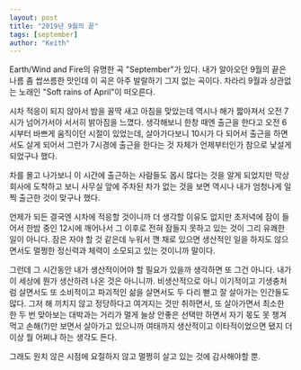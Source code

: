 ```yaml
---
layout: post
title: "2019년 9월의 끝"
tags: [september]
author: "Keith"
---
```


Earth/Wind and Fire의 유명한 곡 "September"가 있다. 내가 알아오던 9월의 끝은 나름 좀 쌉쓰름한 맛인데 이 곡은 아주 발랄하기 그지 없는 곡이다. 차라리 9월과 상관없는 노래인 "Soft rains of April"이 떠오른다. 

시차 적응이 되지 않아서 밤을 꼴딱 새고 아침을 맞았는데 역시나 해가 짧아져서 오전 7시가 넘어가서야 서서히 밝아짐을 느꼈다. 생각해보니 한창 때엔 출근을 한다고 오전 6시부터 바쁘게 움직이던 시절이 있었는데, 살아가다보니 10시가 다 되어서 출근을 하면서도 살게 되어서 그런가 7시경에 출근을 한다는 것 자체가 언제부터인가 참으로 낯설게 되었구나 했다.

차를 몰고 나가보니 이 시간에 출근하는 사람들도 몹시 많다는 것을 알게 되었지만 막상 회사에 도착하고 보니 사무실 앞에 주차된 차가 없는 것을 보면 역시나 내가 엄청나게 일찍 출근한 것이 맞구나 했다.

언제가 되든 결국엔 시차에 적응할 것이니까 더 생각할 이유도 없지만 초저녁에 잠이 들어서 한밤 중인 12시에 깨어나서 그 이후로 전혀 잠들지 못하고 있는 것이 그리 유쾌한 일이 아니다. 잠은 자야 할 것 같은데 누워서 깬 채로 있으면 생산적인 일을 하지도 않으면서도 멀쩡한 정신력과 체력이 소모되고 있는 것이니까 말이다. 

그런데 그 시간동안 내가 생산적이어야 할 필요가 있을까 생각하면 또 그건 아니다. 내가 이 세상에 뭔가 생산하려 나온 것은 아니니까. 비생산적으로 아니 이기적이고 기생충처럼 살면서도 또 소비적이고 파괴적인 삶을 살면서도 두 다리 뻗고 잘 살아가는 인간들도 많다. 그저 해 끼치지 않고 정당하다고 여겨지는 것만 취하면서, 또 살아가면서 최소한 한 두 번 맞아보는 대박과는 거리가 멀게 늘상 안좋은 선택만 하면서 자기 몫도 못 챙겨먹고 손해(?)만 보면서 살아가고 있으니까 여태까지 생산적이고 이타적이었으면 됐지 더 이상 뭘 어쩌냐 하는 생각도 든다. 

그래도 원치 않은 시점에 요절하지 않고 멀쩡히 살고 있는 것에 감사해야할 뿐.